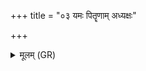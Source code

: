 +++
title = "०३ यमः पितॄणाम् अध्यक्षः"

+++
<details><summary>मूलम् (GR)</summary>

यमः पितॄणाम् अध्यक्षः ।  
स मावत्व् अस्मिन् (…) ॥ +++(see 15.7.1bcd)+++
</details>